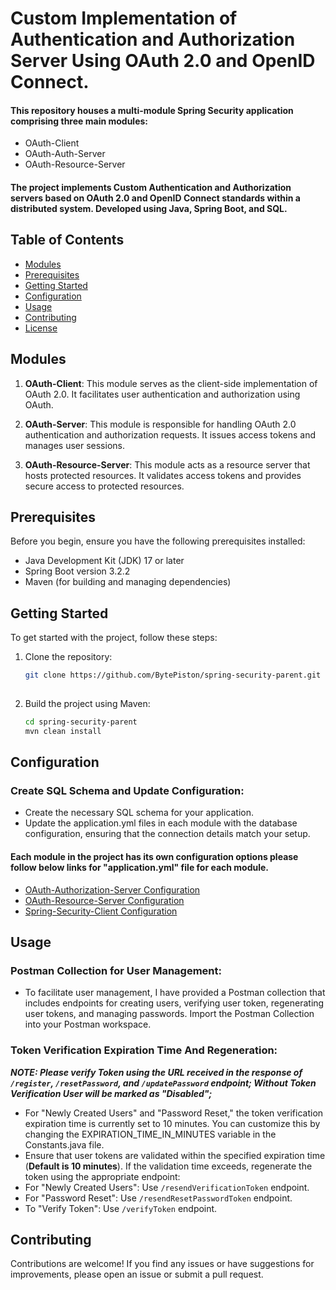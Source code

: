 # Custom Implementation of Authentication and Authorization Server Using OAuth 2.0 and OpenID Connect.

#### This repository houses a multi-module Spring Security application comprising three main modules: 
- OAuth-Client
- OAuth-Auth-Server
- OAuth-Resource-Server 

#### The project implements Custom Authentication and Authorization servers based on OAuth 2.0 and OpenID Connect standards within a distributed system. Developed using Java, Spring Boot, and SQL.

## Table of Contents

- [Modules](#modules)
- [Prerequisites](#prerequisites)
- [Getting Started](#getting-started)
- [Configuration](#configuration)
- [Usage](#usage)
- [Contributing](#contributing)
- [License](#license)

## Modules

1. **OAuth-Client**: This module serves as the client-side implementation of OAuth 2.0. It facilitates user authentication and authorization using OAuth.

2. **OAuth-Server**: This module is responsible for handling OAuth 2.0 authentication and authorization requests. It issues access tokens and manages user sessions.

3. **OAuth-Resource-Server**: This module acts as a resource server that hosts protected resources. It validates access tokens and provides secure access to protected resources.

## Prerequisites

Before you begin, ensure you have the following prerequisites installed:

- Java Development Kit (JDK) 17 or later
- Spring Boot version 3.2.2
- Maven (for building and managing dependencies)

## Getting Started

To get started with the project, follow these steps:

1. Clone the repository:

   ```bash
   git clone https://github.com/BytePiston/spring-security-parent.git
  
2. Build the project using Maven:
   ```bash
   cd spring-security-parent
   mvn clean install

## Configuration

### Create SQL Schema and Update Configuration:
- Create the necessary SQL schema for your application.
- Update the application.yml files in each module with the database configuration, ensuring that the connection details match your setup.

#### Each module in the project has its own configuration options please follow below links for "application.yml" file for each module.

- [OAuth-Authorization-Server Configuration](https://github.com/BytePiston/spring-security-parent/blob/master/oauth-authorization-server/src/main/resources/application.yml)
- [OAuth-Resource-Server Configuration](https://github.com/BytePiston/spring-security-parent/blob/master/oauth-resource-server/src/main/resources/application.yml)
- [Spring-Security-Client Configuration](https://github.com/BytePiston/spring-security-parent/blob/master/spring-security-client/src/main/resources/application.yml)


## Usage

### Postman Collection for User Management:

- To facilitate user management, I have provided a Postman collection that includes endpoints for creating users, verifying user token, regenerating user tokens, and managing passwords. Import the Postman Collection into your Postman workspace.

### Token Verification Expiration Time And Regeneration:
**_NOTE: Please verify Token using the URL received in the response of `/register`, `/resetPassword`, and `/updatePassword` endpoint; Without Token Verification User will be marked as "Disabled";_** 
- For "Newly Created Users" and "Password Reset," the token verification expiration time is currently set to 10 minutes. You can customize this by changing the EXPIRATION_TIME_IN_MINUTES variable in the Constants.java file.
- Ensure that user tokens are validated within the specified expiration time (**Default is 10 minutes**). If the validation time exceeds, regenerate the token using the appropriate endpoint:
- For "Newly Created Users": Use `/resendVerificationToken` endpoint.
- For "Password Reset": Use `/resendResetPasswordToken` endpoint.
- To "Verify Token": Use `/verifyToken` endpoint.

## Contributing

Contributions are welcome! If you find any issues or have suggestions for improvements, please open an issue or submit a pull request.
